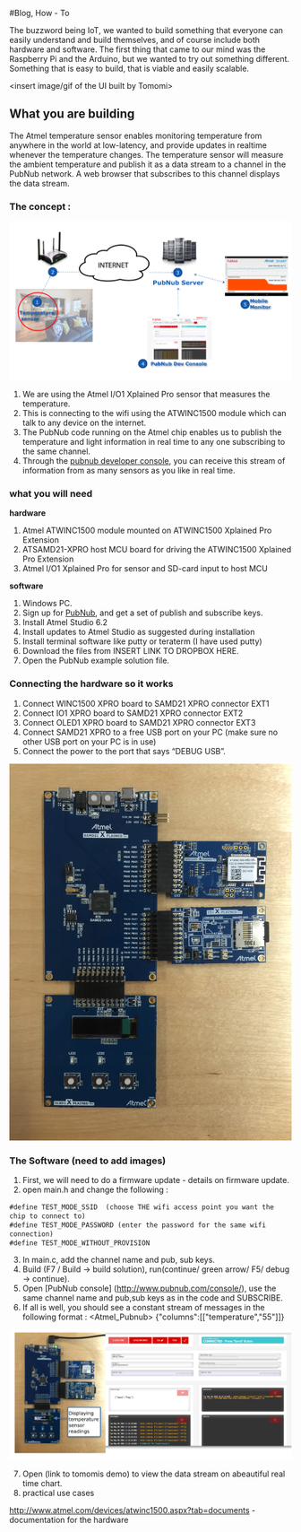 #Blog, How - To
 

The buzzword being IoT, we wanted to build something that everyone can easily understand and build themselves, and of course include both hardware and software. The first thing that came to our mind was the Raspberry Pi and the Arduino, but we wanted to try out something different. Something that is easy to build, that is viable and easily scalable.


 
 
 <insert image/gif of the UI built by Tomomi>
 
 
## What you are building

The Atmel temperature sensor enables monitoring temperature from anywhere in the world at low-latency, and provide updates in realtime whenever the temperature changes. 
The temperature sensor will measure the ambient temperature and publish it as a data stream to a channel in the PubNub network. A web browser that subscribes to this channel displays the data stream. 

### The concept : 

![alt text](images/demofunctionality.png)

1. We are using the Atmel I/O1 Xplained Pro sensor that measures the temperature. 
2. This is connecting to the wifi using the ATWINC1500 module which can talk to any device on the internet.
4. The PubNub code running on the Atmel chip enables us to publish the temperature and light information in real time to any one subscribing to the same channel.
5. Through the [pubnub developer console](http://www.pubnub.com/console/), you can receive this stream of information from as many sensors as you like in real time. 
 

### what you will need
**hardware**
	
1. Atmel ATWINC1500 module mounted on ATWINC1500 Xplained Pro Extension
2. ATSAMD21-XPRO host MCU board for driving the ATWINC1500 Xplained Pro Extension
3. Atmel I/O1 Xplained Pro for sensor and SD-card input to host MCU
	
	

**software**

1. Windows PC.
2. Sign up for [PubNub](https://www.pubnub.com), and get a set of publish and subscribe keys. 
3. Install Atmel Studio 6.2
4. Install updates to Atmel Studio as suggested during installation 
5. Install terminal software like putty or teraterm (I have used putty)
6. Download the files from INSERT LINK TO DROPBOX HERE.
7. Open the PubNub example solution file. 
	

### Connecting the hardware so it works

1. Connect WINC1500 XPRO board to SAMD21 XPRO connector EXT1
2. Connect IO1 XPRO board to SAMD21 XPRO connector EXT2
3. Connect OLED1 XPRO board to SAMD21 XPRO connector EXT3
4. Connect SAMD21 XPRO to a free USB port on your PC (make sure no other USB port on your PC is in use)
5. Connect the power to the port that says “DEBUG USB”. 
	
	
![alt text](images/FullSizeRender.png)	
	
### The Software (need to add images)

1. First, we will need to do a firmware update - details on firmware update. 
2. open main.h and change the following : 
	
```
#define TEST_MODE_SSID	(choose THE wifi access point you want the chip to connect to)
#define TEST_MODE_PASSWORD (enter the password for the same wifi connection)
#define TEST_MODE_WITHOUT_PROVISION
```
3. In main.c, add the channel name and pub, sub keys. 
4. Build (F7 / Build -> build solution), run(continue/ green arrow/ F5/ debug -> continue).
5. Open [PubNub console] (http://www.pubnub.com/console/), use the same channel name and pub,sub keys as in the code and SUBSCRIBE. 
6. If all is well, you should see a constant stream of messages in the following format : 
	<Atmel_Pubnub> {"columns":[["temperature","55"]]}
	
![alt text](images/fullsetup.png)	


7. Open (link to tomomis demo) to view the data stream on abeautiful real time chart. 
6. practical use cases


http://www.atmel.com/devices/atwinc1500.aspx?tab=documents - documentation for the hardware